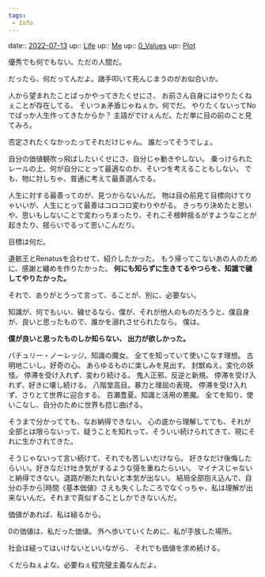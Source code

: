 ```yaml
---
tags:
 - Info
---
```


date:: [2022-07-13](Daily_Note/2022-07-13.md)
up:: [Life](../Bar/Novel/Chaos/Life.md)
up:: [Me](../Bar/Novel/Chaos/Me.md)
up:: [0_Values](../Bar/Novel/Nacaria/0_Values.md)
up:: [Plot](../Bar/Novel/Chaos/Plot.md)

優秀でも何でもない。ただの人間だ。

だったら、何だってんだよ。諸手叩いて死んじまうのがお似合いか。

人から望まれたことばっかやってきたくせにさ、
お前さん自身にはやりたくねぇことが存在してる。
そいつぁ矛盾じゃねぇか。何でだ。
やりたくないってNoでばっか人生作ってきたからか？
主語がでけぇんだ。ただ単に目の前のこと見てみろ。

否定されたくなかったってそれだけじゃん。
誰だってそうでしょ。

自分の価値観吹っ飛ばしたいくせにさ、自分じゃ動きやしない。
乗っけられたレールの上、何が自分にとって最適なのか、そいつを考えることもしない。
でも、物に対しちゃ、普通に考えて最善選んでる。

人生に対する最善ってのが、見つからないんだ。
物は目の前見て目標向けてりゃいいが、人生にとって最善はコロコロ変わりやがる。
きっちり決めたと思いや、思いもしないことで変わっちまったり、それこそ根幹揺るがすようなことが起きたり、揺らいでるって思いこんだり。

目標は何だ。

遺骸王とRenatusを合わせて、紹介したかった。
もう帰ってこないあの人のために、感謝と纏めを作りたかった。
**何にも知らずに生きてるやつらを、知識で穢してやりたかった。**

それで、ありがとうって言って、ることが、別に、必要ない。

知識が、何でもいい、穢せるなら、僕が、それが他人のものだろうと、僕自身が、良いと思ったもので、誰かを溺れさせられたなら。
僕は。

**僕が良いと思ったものしか知らない、
出力が欲しかった。**

パチュリー・ノーレッジ。知識の魔女。
	全てを知っていて使いこなす理想。
古明地こいし。好奇の心。
	あらゆるものに楽しみを見出す。
封獣ぬえ。変化の妖怪。
	停滞を受け入れず、変わり続ける。
鬼人正邪。反逆と新規。
	停滞を受け入れず、好きに壊し続ける。
八階堂高目。暴力と理屈の表現。
	停滞を受け入れず、さりとて世界に迎合する。
百瀬豊夏。知識と活用の悪魔。
	全てを知り、使いこなし、自分のために世界も捻じ曲げる。


そうまで分かってても、なお納得できない。
心の底から理解してても、それが全部とは限らないって、疑うことを知れって、そういい続けられてきて、現にそれに生かされてきた。

そうじゃないって言い続けて、それでも苦しいだけなら。
好きなだけ後悔したらいい。好きなだけ吐き気がするような彁を重ねたらいい。
マイナスじゃないと納得できない。退路が断たれないと本気が出ない。
結局全部抱え込んで、自分の手から|時間《基本価値》さえも失くしたころでなくっちゃ、私は理解が出来ないんだ。それまで真似することしかできないんだ。

価値があれば、私は縋るから。

0の価値は、私だった価値。
外へ歩いていくために、私が手放した場所。

社会は縋ってはいけないといいながら、
それでも価値を求め続ける。


くだらねぇよな。必要ねぇ程完璧主義なんだよ。